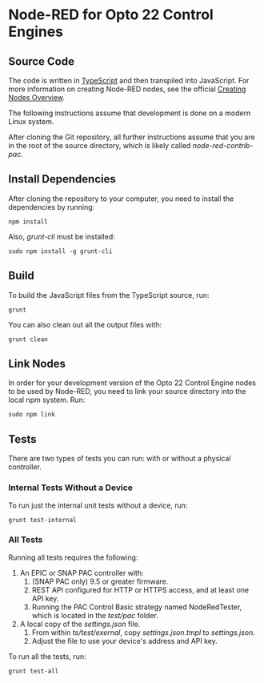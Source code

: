 # Node-RED for Opto 22 Control Engines

## Source Code

The code is written in [TypeScript](http://www.typescriptlang.org/) and then transpiled
into JavaScript. For more information on creating Node-RED nodes, see the
official [Creating Nodes Overview](http://nodered.org/docs/creating-nodes/).

The following instructions assume that development is done on a modern Linux system.

After cloning the Git repository, all further instructions assume that you are in the root
of the source directory, which is likely called  _node-red-contrib-pac_.

## Install Dependencies

After cloning the repository to your computer, you need to install the dependencies
by running:

```
npm install
```

Also, _grunt-cli_ must be installed:

```
sudo npm install -g grunt-cli
```

## Build

To build the JavaScript files from the TypeScript source, run:

```
grunt
```

You can also clean out all the output files with:

```
grunt clean
```

## Link Nodes

In order for your development version of the Opto 22 Control Engine nodes to be used by Node-RED, you
need to link your source directory into the local npm system. Run:

```
sudo npm link
```

## Tests

There are two types of tests you can run: with or without a physical controller.

### Internal Tests Without a Device

To run just the internal unit tests without a device, run:

```
grunt test-internal
```

### All Tests

Running all tests requires the following:

 1. An EPIC or SNAP PAC controller with:
    1. (SNAP PAC only) 9.5 or greater firmware.
    1. REST API configured for HTTP or HTTPS access, and at least one API key.
    1. Running the PAC Control Basic strategy named NodeRedTester, which is located in
       the _test/pac_ folder.
 1. A local copy of the _settings.json_ file.
    1. From within _ts/test/exernal_, copy _settings.json.tmpl_ to _settings.json_.
    1. Adjust the file to use your device's address and API key.

To run all the tests, run:

```
grunt test-all
```


